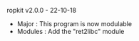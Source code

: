ropkit v2.0.0 - 22-10-18
- Major		: This program is now modulable
- Modules	: Add the "ret2libc" module